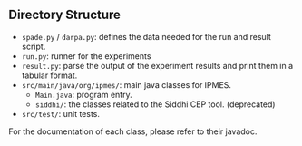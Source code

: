## Directory Structure

- `spade.py` / `darpa.py`: defines the data needed for the run and result script.
- `run.py`: runner for the experiments
- `result.py`: parse the output of the experiment results and print them in a tabular format.
- `src/main/java/org/ipmes/`: main java classes for IPMES.
    - `Main.java`: program entry.
    - `siddhi/`: the classes related to the Siddhi CEP tool. (deprecated)
- `src/test/`: unit tests.

For the documentation of each class, please refer to their javadoc.
